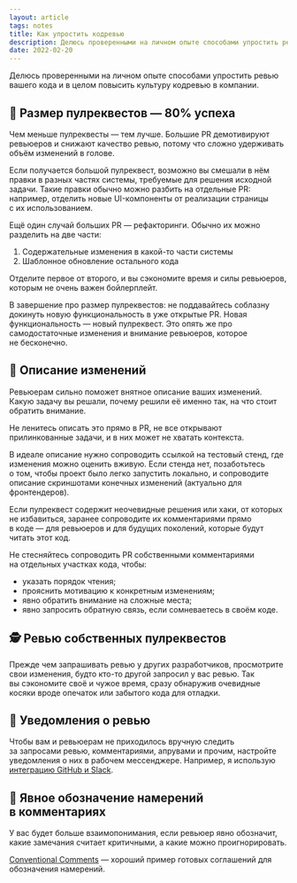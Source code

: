 ```yaml
---
layout: article
tags: notes
title: Как упростить кодревью
description: Делюсь проверенными на личном опыте способами упростить ревью вашего кода и в целом повысить культуру кодревью в компании
date: 2022-02-20
---
```


<p class="subtitle">Делюсь проверенными на личном опыте способами упростить ревью вашего кода и в целом повысить культуру кодревью в компании.</p>

## 📏 Размер пулреквестов — 80% успеха

Чем меньше пулреквесты — тем лучше. Большие PR демотивируют ревьюеров и снижают качество ревью, потому что сложно удерживать объём изменений в голове.

Если получается большой пулреквест, возможно вы смешали в нём правки в разных частях системы, требуемые для решения исходной задачи. Такие правки обычно можно разбить на отдельные PR: например, отделить новые UI-компоненты от реализации страницы с их использованием.

Ещё один случай больших PR — рефакторинги. Обычно их можно разделить на две части:
1. Содержательные изменения в какой-то части системы
2. Шаблонное обновление остального кода

Отделите первое от второго, и вы сэкономите время и силы ревьюеров, которым не очень важен бойлерплейт.

В завершение про размер пулреквестов: не поддавайтесь соблазну докинуть новую функциональность в уже открытые PR. Новая функциональность — новый пулреквест. Это опять же про самодостаточные изменения и внимание ревьюеров, которое не бесконечно.

## 📝 Описание изменений

Ревьюерам сильно поможет внятное описание ваших изменений. Какую задачу вы решали, почему решили её именно так, на что стоит обратить внимание.

Не ленитесь описать это прямо в PR, не все открывают прилинкованные задачи, и в них может не хватать контекста.

В идеале описание нужно сопроводить ссылкой на тестовый стенд, где изменения можно оценить вживую. Если стенда нет, позаботьтесь о том, чтобы проект было легко запустить локально, и сопроводите описание скриншотами конечных изменений (актуально для фронтендеров).

Если пулреквест содержит неочевидные решения или хаки, от которых не избавиться, заранее сопроводите их комментариями прямо в коде — для ревьюеров и для будущих поколений, которые будут читать этот код.

Не стесняйтесь сопроводить PR собственными комментариями на отдельных участках кода, чтобы:
* указать порядок чтения;
* прояснить мотивацию к конкретным изменениям;
* явно обратить внимание на сложные места;
* явно запросить обратную связь, если сомневаетесь в своём коде.

## 🕵️ Ревью собственных пулреквестов

Прежде чем запрашивать ревью у других разработчиков, просмотрите свои изменения, будто кто-то другой запросил у вас ревью. Так вы сэкономите своё и чужое время, сразу обнаружив очевидные косяки вроде опечаток или забытого кода для отладки.

## 🔔 Уведомления о ревью

Чтобы вам и ревьюерам не приходилось вручную следить за запросами ревью, комментариями, апрувами и прочим, настройте уведомления о них в рабочем мессенджере. Например, я использую [интеграцию GitHub и Slack](https://slack.github.com).

## 🤝 Явное обозначение намерений в комментариях

У вас будет больше взаимопонимания, если ревьюер явно обозначит, какие замечания считает критичными, а какие можно проигнорировать.

[Conventional Comments](https://conventionalcomments.org) — хороший пример готовых соглашений для обозначения намерений.
